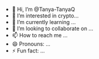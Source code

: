  - 👋 Hi, I’m @Tanya-TanyaQ
- 👀 I’m interested in crypto...
- 🌱 I’m currently learning ... 
- 💞️ I’m looking to collaborate on ...  
- 📫 How to reach me ... 
- 😄 Pronouns: ...  
- ⚡ Fun fact: ... 
 
